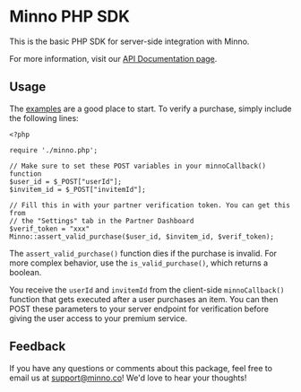 Minno PHP SDK
================

This is the basic PHP SDK for server-side integration with Minno.

For more information, visit our [API Documentation page](https://www.minno.co/docs).

Usage
-----

The [examples][examples] are a good place to start. To verify a purchase, simply
include the following lines:

    <?php

    require './minno.php';

    // Make sure to set these POST variables in your minnoCallback() function
    $user_id = $_POST["userId"];
    $invitem_id = $_POST["invitemId"];

    // Fill this in with your partner verification token. You can get this from
    // the "Settings" tab in the Partner Dashboard
    $verif_token = "xxx"
    Minno::assert_valid_purchase($user_id, $invitem_id, $verif_token);

The `assert_valid_purchase()` function dies if the purchase is invalid. For more
complex behavior, use the `is_valid_purchase()`, which returns a boolean.

You receive the `userId` and `invitemId` from the client-side `minnoCallback()`
function that gets executed after a user purchases an item. You can then POST
these parameters to your server endpoint for verification before giving the user
access to your premium service.

[examples]: http://github.com/minno/minno-php-sdk/tree/master/examples

Feedback
--------

If you have any questions or comments about this package, feel free to email us
at support@minno.co! We'd love to hear your thoughts!
